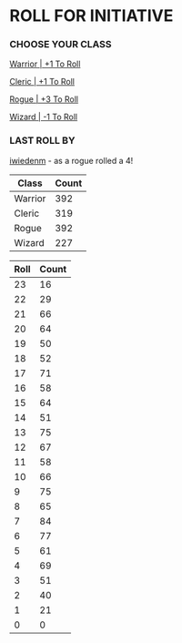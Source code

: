 # ROLL FOR INITIATIVE
### CHOOSE YOUR CLASS

[Warrior | +1 To Roll](https://github.com/benjaminsampica/benjaminsampica/issues/new?title=roll%7Cwarrior&body=Just+click+%27Submit+new+issue%27.)

[Cleric | +1 To Roll](https://github.com/benjaminsampica/benjaminsampica/issues/new?title=roll%7Ccleric&body=Just+click+%27Submit+new+issue%27.)

[Rogue | +3 To Roll](https://github.com/benjaminsampica/benjaminsampica/issues/new?title=roll%7Crogue&body=Just+click+%27Submit+new+issue%27.)

[Wizard | -1 To Roll](https://github.com/benjaminsampica/benjaminsampica/issues/new?title=roll%7Cwizard&body=Just+click+%27Submit+new+issue%27.)
### LAST ROLL BY
[iwiedenm](https://www.github.com/iwiedenm) - as a rogue rolled a 4!

|Class|Count|
|-|-|
|Warrior|392|
|Cleric|319|
|Rogue|392|
|Wizard|227|

|Roll|Count|
|-|-|
|23|16
|22|29
|21|66
|20|64
|19|50
|18|52
|17|71
|16|58
|15|64
|14|51
|13|75
|12|67
|11|58
|10|66
|9|75
|8|65
|7|84
|6|77
|5|61
|4|69
|3|51
|2|40
|1|21
|0|0
